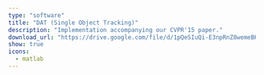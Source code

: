 ```yaml
---
type: "software"
title: "DAT (Single Object Tracking)"
description: "Implementation accompanying our CVPR'15 paper."
download_url: "https://drive.google.com/file/d/1pQeSIuQi-E3npRnZ8wemeBK9eN1G8iWN/view?usp=sharing"
show: true
icons:
  - matlab
---
```


